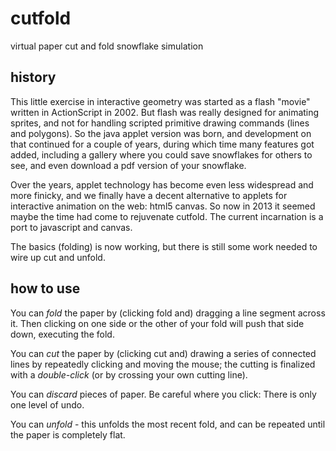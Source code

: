cutfold
=======

virtual paper cut and fold snowflake simulation

## history

This little exercise in interactive geometry was started as a flash "movie"
written in ActionScript in 2002. But flash was really designed for
animating sprites, and not for handling scripted primitive drawing commands
(lines and polygons).  So the java applet version was born, and development
on that continued for a couple of years, during which time many features
got added, including a gallery where you could save snowflakes for others
to see, and even download a pdf version of your snowflake.

Over the years, applet technology has become even less widespread and more
finicky, and we finally have a decent alternative to applets for
interactive animation on the web: html5 canvas. So now in 2013 it seemed
maybe the time had come to rejuvenate cutfold. The current incarnation is a
port to javascript and canvas.

The basics (folding) is now working, but there is still some work needed to
wire up cut and unfold.

## how to use

  You can *fold* the paper by (clicking fold and) dragging a line segment
across it. Then clicking on one side or the other of your fold will push
that side down, executing the fold.

  You can *cut* the paper by (clicking cut and) drawing a series of
connected lines by repeatedly clicking and moving the mouse; the cutting is
finalized with a *double-click* (or by crossing your own cutting
line).

  You can *discard* pieces of paper.  Be careful where you click: There is
only one level of undo.

  You can *unfold* - this unfolds the most recent fold, and can be repeated until the paper is completely flat.

